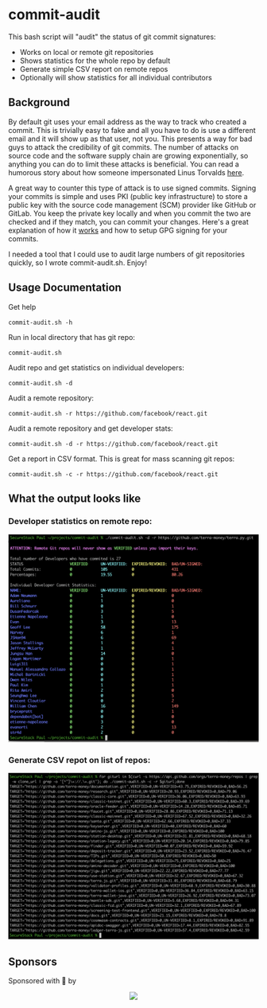 # commit-audit
This bash script will "audit" the status of git commit signatures:

* Works on local or remote git repositories
* Shows statistics for the whole repo by default
* Generate simple CSV report on remote repos
* Optionally will show statistics for all individual contributors

## Background

By default git uses your email address as the way to track who created a commit.  This is trivially easy to fake and all you have to do is use a different email and it will show up as that user, not you.  This presents a way for bad guys to attack the credibility of git commits. The number of attacks on source code and the software supply chain are growing exponentially, so anything you can do to limit these attacks is beneficial.  You can read a humorous story about how someone impersonated Linus Torvalds [here](https://dev.to/martiliones/how-i-got-linus-torvalds-in-my-contributors-on-github-3k4g).

A great way to counter this type of attack is to use signed commits.  Signing your commits is simple and uses PKI (public key infrastructure) to store a public key with the source code management (SCM) provider like GitHub or GitLab.  You keep the private key locally and when you commit the two are checked and if they match, you can commit your changes.  Here's a great explanation of how it [works](https://www.freecodecamp.org/news/what-is-commit-signing-in-git/) and how to setup GPG signing for your commits.

I needed a tool that I could use to audit large numbers of git repositories quickly, so I wrote commit-audit.sh.  Enjoy!

## Usage Documentation

Get help

```
commit-audit.sh -h
```

Run in local directory that has git repo:

```
commit-audit.sh
```

Audit repo and get statistics on individual developers:

```
commit-audit.sh -d
```

Audit a remote repository:

```
commit-audit.sh -r https://github.com/facebook/react.git
```

Audit a remote repository and get developer stats:

```
commit-audit.sh -d -r https://github.com/facebook/react.git
```

Get a report in CSV format.  This is great for mass scanning git repos:

```
commit-audit.sh -c -r https://github.com/facebook/react.git
```

## What the output looks like

### Developer statistics on remote repo:
![Not particularily encouraging](commit-audit-termgrab-d-r.png)

### Generate CSV repot on list of repos:
![Little less not particularily encouraging](commit-audit-termgrab-c-r.png)

## Sponsors 
Sponsored with 💜  by

<a href="https://securestack.com" target=”_blank” rel="noopener noreferrer"><center><img src="https://securestack.com/wp-content/uploads/2021/09/securestack-horizontal.png" width="500"/></center></a>


